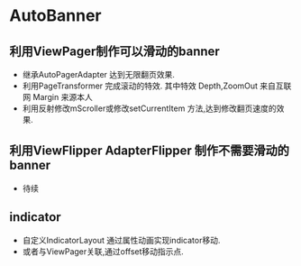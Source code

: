 # AutoBanner

## 利用ViewPager制作可以滑动的banner
* 继承AutoPagerAdapter 达到无限翻页效果.
* 利用PageTransformer 完成滚动的特效. 其中特效 Depth,ZoomOut 来自互联网 Margin 来源本人
* 利用反射修改mScroller或修改setCurrentItem 方法,达到修改翻页速度的效果.

## 利用ViewFlipper AdapterFlipper 制作不需要滑动的banner

* 待续

## indicator
* 自定义IndicatorLayout 通过属性动画实现indicator移动.
* 或者与ViewPager关联,通过offset移动指示点.